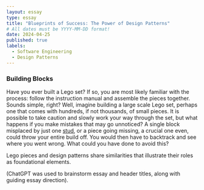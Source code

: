 ```yaml
---
layout: essay
type: essay
title: "Blueprints of Success: The Power of Design Patterns"
# All dates must be YYYY-MM-DD format!
date: 2024-04-25
published: true
labels:
  - Software Engineering
  - Design Patterns
---
```

### Building Blocks
Have you ever built a Lego set? If so, you are most likely familiar with the process: follow the instruction manual and assemble the pieces together. Sounds simple, right? Well, imagine building a large scale Lego set, perhaps one that comes with hundreds, if not thousands, of small pieces. It is possible to take caution and slowly work your way through the set, but what happens if you make mistakes that may go unnoticed? A single block misplaced by just one [stud](https://brickipedia.fandom.com/wiki/Stud#:~:text=Studs%20are%20small%2C%20cylindrical%20bumps,still%20bear%20the%20word%20LEGO), or a piece going missing, a crucial one even, could throw your entire build off. You would then have to backtrack and see where you went wrong. What could you have done to avoid this?

Lego pieces and design patterns share similarities that illustrate their roles as foundational elements. 

(ChatGPT was used to brainstorm essay and header titles, along with guiding essay direction).
